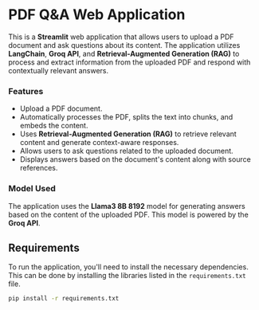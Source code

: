 # PDF Q&A Web Application

This is a **Streamlit** web application that allows users to upload a PDF document and ask questions about its content. The application utilizes **LangChain**, **Groq API**, and **Retrieval-Augmented Generation (RAG)** to process and extract information from the uploaded PDF and respond with contextually relevant answers.

### Features
- Upload a PDF document.
- Automatically processes the PDF, splits the text into chunks, and embeds the content.
- Uses **Retrieval-Augmented Generation (RAG)** to retrieve relevant content and generate context-aware responses.
- Allows users to ask questions related to the uploaded document.
- Displays answers based on the document's content along with source references.

### Model Used
The application uses the **Llama3 8B 8192** model for generating answers based on the content of the uploaded PDF. This model is powered by the **Groq API**.

## Requirements

To run the application, you'll need to install the necessary dependencies. This can be done by installing the libraries listed in the `requirements.txt` file.

```bash
pip install -r requirements.txt
